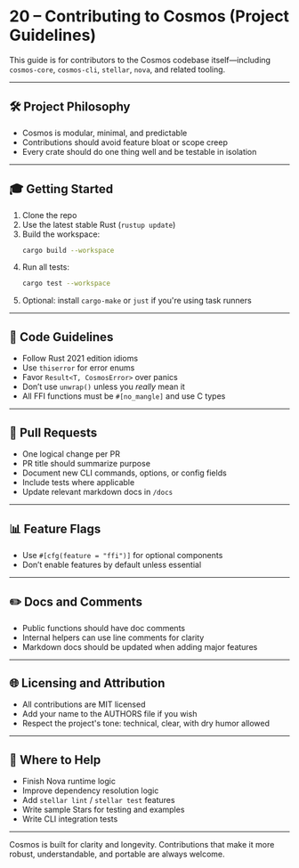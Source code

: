 # 20 – Contributing to Cosmos (Project Guidelines)

This guide is for contributors to the Cosmos codebase itself—including `cosmos-core`, `cosmos-cli`, `stellar`, `nova`, and related tooling.

---

## 🛠️ Project Philosophy
- Cosmos is modular, minimal, and predictable
- Contributions should avoid feature bloat or scope creep
- Every crate should do one thing well and be testable in isolation

---

## 🎓 Getting Started
1. Clone the repo
2. Use the latest stable Rust (`rustup update`)
3. Build the workspace:
   ```bash
   cargo build --workspace
   ```
4. Run all tests:
   ```bash
   cargo test --workspace
   ```
5. Optional: install `cargo-make` or `just` if you're using task runners

---

## 🔨 Code Guidelines
- Follow Rust 2021 edition idioms
- Use `thiserror` for error enums
- Favor `Result<T, CosmosError>` over panics
- Don’t use `unwrap()` unless you *really* mean it
- All FFI functions must be `#[no_mangle]` and use C types

---

## 🔄 Pull Requests
- One logical change per PR
- PR title should summarize purpose
- Document new CLI commands, options, or config fields
- Include tests where applicable
- Update relevant markdown docs in `/docs`

---

## 📊 Feature Flags
- Use `#[cfg(feature = "ffi")]` for optional components
- Don’t enable features by default unless essential

---

## ✏️ Docs and Comments
- Public functions should have doc comments
- Internal helpers can use line comments for clarity
- Markdown docs should be updated when adding major features

---

## 🌐 Licensing and Attribution
- All contributions are MIT licensed
- Add your name to the AUTHORS file if you wish
- Respect the project's tone: technical, clear, with dry humor allowed

---

## 🌟 Where to Help
- Finish Nova runtime logic
- Improve dependency resolution logic
- Add `stellar lint` / `stellar test` features
- Write sample Stars for testing and examples
- Write CLI integration tests

---

Cosmos is built for clarity and longevity. Contributions that make it more robust, understandable, and portable are always welcome.

